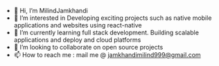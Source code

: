 - 👋 Hi, I’m MilindJamkhandi
- 👀 I’m interested in Developing exciting projects such as native mobile applications and websites using react-native
- 🌱 I’m currently learning full stack development. Building scalable applications and deploy and cloud platforms
- 💞️ I’m looking to collaborate on open source projects
- 📫 How to reach me : mail me @ jamkhandimilind999@gmail.com

<!---
MilindJamkhandi/MilindJamkhandi is a ✨ special ✨ repository because its `README.md` (this file) appears on your GitHub profile.
You can click the Preview link to take a look at your changes.
--->
